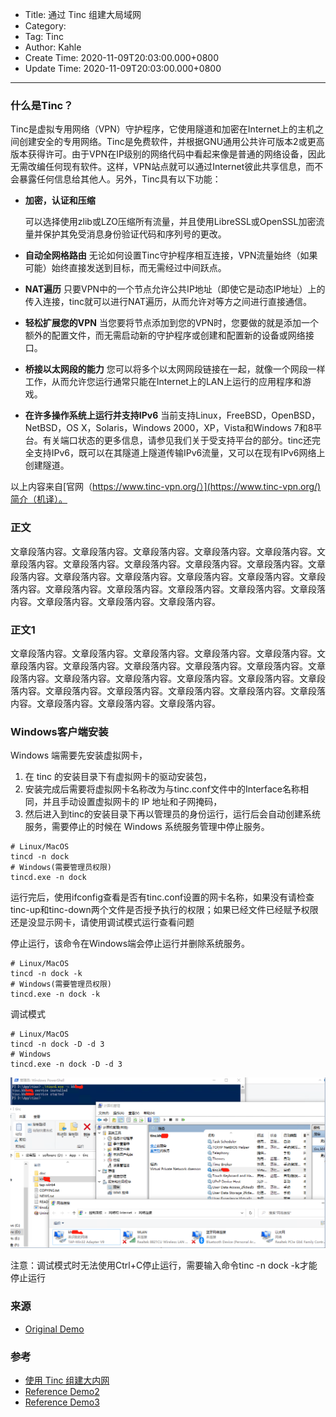 - Title: 通过 Tinc 组建大局域网
- Category:
- Tag: Tinc
- Author: Kahle
- Create Time: 2020-11-09T20:03:00.000+0800
- Update Time: 2020-11-09T20:03:00.000+0800

---

### 什么是Tinc？

Tinc是虚拟专用网络（VPN）守护程序，它使用隧道和加密在Internet上的主机之间创建安全的专用网络。Tinc是免费软件，并根据GNU通用公共许可版本2或更高版本获得许可。由于VPN在IP级别的网络代码中看起来像是普通的网络设备，因此无需改编任何现有软件。这样，VPN站点就可以通过Internet彼此共享信息，而不会暴露任何信息给其他人。另外，Tinc具有以下功能：

- **加密，认证和压缩**

  可以选择使用zlib或LZO压缩所有流量，并且使用LibreSSL或OpenSSL加密流量并保护其免受消息身份验证代码和序列号的更改。

- **自动全网格路由**
  无论如何设置Tinc守护程序相互连接，VPN流量始终（如果可能）始终直接发送到目标，而无需经过中间跃点。

- **NAT遍历**
  只要VPN中的一个节点允许公共IP地址（即使它是动态IP地址）上的传入连接，tinc就可以进行NAT遍历，从而允许对等方之间进行直接通信。

- **轻松扩展您的VPN**
  当您要将节点添加到您的VPN时，您要做的就是添加一个额外的配置文件，而无需启动新的守护程序或创建和配置新的设备或网络接口。

- **桥接以太网段的能力**
  您可以将多个以太网网段链接在一起，就像一个网段一样工作，从而允许您运行通常只能在Internet上的LAN上运行的应用程序和游戏。

- **在许多操作系统上运行并支持IPv6**
  当前支持Linux，FreeBSD，OpenBSD，NetBSD，OS X，Solaris，Windows 2000，XP，Vista和Windows 7和8平台。有关端口状态的更多信息，请参见我们关于受支持平台的部分。tinc还完全支持IPv6，既可以在其隧道上隧道传输IPv6流量，又可以在现有IPv6网络上创建隧道。

以上内容来自[官网（https://www.tinc-vpn.org/）](https://www.tinc-vpn.org/)简介（机译）。


### 正文

文章段落内容。文章段落内容。文章段落内容。文章段落内容。文章段落内容。文章段落内容。文章段落内容。文章段落内容。文章段落内容。文章段落内容。文章段落内容。文章段落内容。文章段落内容。文章段落内容。文章段落内容。文章段落内容。文章段落内容。文章段落内容。文章段落内容。文章段落内容。文章段落内容。文章段落内容。文章段落内容。文章段落内容。


### 正文1

文章段落内容。文章段落内容。文章段落内容。文章段落内容。文章段落内容。文章段落内容。文章段落内容。文章段落内容。文章段落内容。文章段落内容。文章段落内容。文章段落内容。文章段落内容。文章段落内容。文章段落内容。文章段落内容。文章段落内容。文章段落内容。文章段落内容。文章段落内容。文章段落内容。文章段落内容。文章段落内容。文章段落内容。

### Windows客户端安装

Windows 端需要先安装虚拟网卡，

1. 在 tinc 的安装目录下有虚拟网卡的驱动安装包，
2. 安装完成后需要将虚拟网卡名称改为与tinc.conf文件中的Interface名称相同，并且手动设置虚拟网卡的 IP 地址和子网掩码，
3. 然后进入到tinc的安装目录下再以管理员的身份运行，运行后会自动创建系统服务，需要停止的时候在 Windows 系统服务管理中停止服务。

```
# Linux/MacOS
tincd -n dock
# Windows(需要管理员权限)
tincd.exe -n dock
```

运行完后，使用ifconfig查看是否有tinc.conf设置的网卡名称，如果没有请检查tinc-up和tinc-down两个文件是否授予执行的权限；如果已经文件已经赋予权限还是没显示网卡，请使用调试模式运行查看问题

停止运行，该命令在Windows端会停止运行并删除系统服务。

```
# Linux/MacOS
tincd -n dock -k
# Windows(需要管理员权限)
tincd.exe -n dock -k
```

调试模式

```
# Linux/MacOS
tincd -n dock -D -d 3
# Windows
tincd.exe -n dock -D -d 3
```



![Windows 下 Tinc 服务注册和启动](通过%20Tinc%20组建大局域网.assets/Windows下Tinc服务注册和启动.png)



注意：调试模式时无法使用Ctrl+C停止运行，需要输入命令tinc -n dock -k才能停止运行

### 来源

- [Original Demo](https://github.com/kahlkn)

### 参考

- [使用 Tinc 组建大内网](https://zimiao.moe/posts/53555/)
- [Reference Demo2](https://github.com/kahlkn)
- [Reference Demo3](https://github.com/kahlkn)







